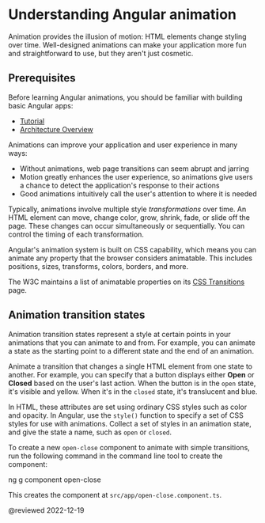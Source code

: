 # Understanding Angular animation

Animation provides the illusion of motion: HTML elements change styling over time. Well-designed animations can make your application more fun and straightforward to use, but they aren't just cosmetic.

## Prerequisites

Before learning Angular animations, you should be familiar with building basic Angular apps:

*   [Tutorial](tutorial)
*   [Architecture Overview](guide/architecture)

Animations can improve your application and user experience in many ways:

*   Without animations, web page transitions can seem abrupt and jarring
*   Motion greatly enhances the user experience, so animations give users a chance to detect the application's response to their actions
*   Good animations intuitively call the user's attention to where it is needed

Typically, animations involve multiple style *transformations* over time.
An HTML element can move, change color, grow, shrink, fade, or slide off the page. These changes can occur simultaneously or sequentially. You can control the timing of each transformation.

Angular's animation system is built on CSS capability, which means you can animate any property that the browser considers animatable. This includes positions, sizes, transforms, colors, borders, and more.

The W3C maintains a list of animatable properties on its [CSS Transitions](https://www.w3.org/TR/css-transitions-1) page.

## Animation transition states

Animation transition states represent a style at certain points in your animations that you can animate to and from. For example, you can animate a state as the starting point to a different state and the end of an animation.

Animate a transition that changes a single HTML element from one state to another. For example, you can specify that a button displays either **Open** or **Closed** based on the user's last action. When the button is in the `open` state, it's visible and yellow. When it's in the `closed` state, it's translucent and blue.

In HTML, these attributes are set using ordinary CSS styles such as color and opacity. In Angular, use the `style()` function to specify a set of CSS styles for use with animations. Collect a set of styles in an animation state, and give the state a name, such as `open` or `closed`.

<div class="alert is-helpful">

To create a new `open-close` component to animate with simple transitions, run the following command in the command line tool to create the component:

<code-example format="shell" language="shell">

ng g component open-close

</code-example>

This creates the component at `src/app/open-close.component.ts`.

</div>

@reviewed 2022-12-19

